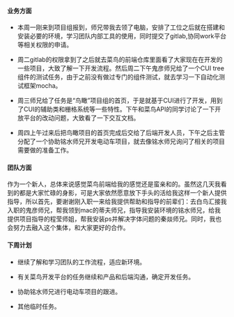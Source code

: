 


#### 业务方面

- 本周一刚来到项目组报到，师兄带我去领了电脑，安排了工位之后就在搭建和安装必要的环境，学习团队内部工具的使用，同时提交了gitlab,协同work平台等相关权限的申请。

- 周二gitlab的权限拿到了之后就去菜鸟的前端仓库里面看了大家现在在开发的一些项目，大致了解一下开发流程。然后周二下午鬼彦师兄给了一个CUI tree组件的测试任务，由于之前没有做过专门的组件测试，就去学习一下自动化测试框架mocha。

- 周三师兄给了任务是“鸟瞰”项目组的首页，于是就基于CUI进行了开发，用到了CUI的辅助类和栅格系统等一些特性。下午和菜鸟API的同学讨论了一下开放平台的改动问题，大致看了一下交互文档。

- 周四上午过来后把鸟瞰项目的首页完成后交给了后端开发人员，下午之后主管分配了一个协助铭水师兄开发电动车项目，就去像铭水师兄询问了相关的项目需要做的准备工作。

#### 团队方面

作为一个新人，总体来说感觉菜鸟前端给我的感觉还是蛮亲和的。虽然这几天我看到的都是大家忙碌的身影，可是大家依然愿意放下手头的活给我这样一个新人提供指导，所以首先，要谢谢刚入职一来给我提供帮助和指导的前辈们：去白鸟汇接我入职的鬼彦师兄，帮我领到mac的蒂夫师兄，指导我安装环境的铭水师兄，给我提供项目指导的程莹师姐，帮我安装ps并解决字体问题的秦燚师兄。同时，我也会努力去融入这个集体，和大家更好的合作。

#### 下周计划

- 继续了解和学习团队的工作流程，适应新环境。

- 有关菜鸟开发平台的任务继续和产品和后端沟通，确定开发任务。

- 协助铭水师兄进行电动车项目的跟进。

- 其他临时任务。
